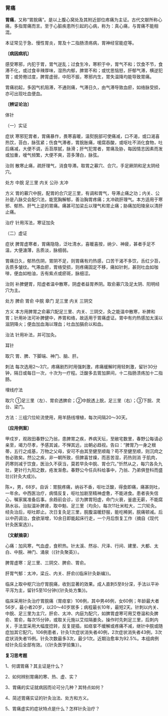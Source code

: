 ### 胃痛

**胃痛**，又称“胃脘痛”。是以上腹心窝处及其附近部位疼痛为主证。古代文献所称心痛，多指胃痛而言。至于心脏疾患所引起的心病，称为：真心痛，与胃痛不能相混。

本证常见于急、慢性胃炎，胃及十二指肠溃疡病，胃神经官能症等。

**〔病因病机〕**

感受寒邪，内犯于胃，胃气逆乱；过食生冷，寒积于中，胃气不和；饮食不节，食滞不化，或过食辛辣厚味，湿热内郁，脾胃不和；或忧思恼怒，肝郁气滞，横逆犯胃；或劳倦过度，脾胃虚弱，中阳不振，寒邪内生，胃失温降均能导致胃痛。

胃痛初起，多因气机阻滞，不通则痛，气滞日久，由气滞导致血瘀，如络脉受损，亦可出现吐血便血。

**〔辨证论治〕**

体针

（一）实证

症状  寒邪犯胃者，胃痛暴作，畏寒喜暖，温熨脘部可使痛减，口不渴，或口渴喜热饮，苔白，脉弦紧；伤食气滞者，胃脘胀痛，嗳腐吞酸，或呕吐不消化食物，吐后痛减，大便不调，舌苔厚腻，脉滑；肝气犯胃者，胃痛及胁，每因情志因素而发或加重，嗳气频繁，大便不爽，苔多薄白，脉弦。

治则  散寒止痛，疏肝理气，消食导滞。取胃之募穴、合穴，手足厥阴和足太阴经穴。

处方  中脘  足三里  内关  公孙  太冲

方义  胃的募穴中脘，配胃的合穴足三里，有调和胃气，导滞止痛之功；内关、公孙是八脉交会配穴法，能宽胸解郁，善治胸胃疼痛；太冲疏肝理气。本方适用于寒邪、郁热、肝气上逆的胃痛。痛甚可加梁丘以理气和胃止痛；胁痛加阳陵泉以清肝止痛。

治疗  针用泻法，寒证加灸

（二）虚证

症状  脾胃虚寒者，胃痛隐隐，泛吐清水，喜暖喜按，纳少、神疲，甚者手足不温，大便溏薄，舌质淡，脉细弱。

胃痛日久，郁热伤阴，胃阴不足，则胃痛有灼热感，口苦干渴不多饮，舌红少苔，舌质多皱纹。气滞血瘀，胃络受损，则疼痛固定不移，痛如针刺，甚则吐血如咖啡，便血如柏油，舌有紫点或瘀斑，脉细涩。

治则  补脾健胃，阳虚者温中散寒，阴虚者益胃养阴。取俞募穴及足太阴、阳明经穴为主。

处方  脾俞  胃俞  中脘  章门  足三里  内关  三阴交

方义  本方用脾胃之俞募穴配足三里、内关、三阴交，灸之能温中散寒，补脾和胃；针用补法可补脾健中，养胃和络，故适用于胃痛虚证。胃中有灼热感加太溪以滋阴降火；便血加血海以理血；吐血加膈俞以和血。

治法  针用补法，并可加灸。

耳针

取穴  胃、脾、下脚端、神门、脑、肝。

刺法  每次选用2～3穴，疼痛剧烈时用强刺激，疼痛缓解时用轻刺激，留针30分钟，隔日或每日一次，十次为一疗程。泛酸多去胃加屏间，十二指肠溃疡加十二指肠。

埋线疗法

取穴  ①足三里（左）、胃俞透脾俞；②中脘透上脘，足三里（右）；③下脘、灵台、梁门。

方法：三组穴位轮流使用，用羊肠线埋植，每次间隔20～30天。

**〔应用例案〕**

甲戍岁，观政田春野公乃翁，患脾胃之疾，养病天坛，至敝宅数里，春野公每请必亲至，竭力尽孝，予感其诚，不惮其远，出朝必趋视。告曰：“脾胃乃一身之根蒂，五行之成基，万物之父母，安可不由其至健至顺哉？苟不至健至顺，则沉疴之咎必致矣。然公之疾，非一朝所致，但脾喜甘燥，而恶苦湿，药热则消
于肌肉，药寒则减于饮食，医治久不获当，莫若早灸中脘、胃仓穴。”忻然从之，每穴各灸九壮，更针行九阳之数，疮发渐愈。春野公今任兵科给事中，乃翁、乃弟俱登科而盛壮(《针灸大成》)。

陈×，男，68岁。自诉：胃脘疼痛，纳谷不香，呕吐泛酸，得食即痛，痛甚则吐，一年余。中西医治疗，病情反复，呕吐加剧至精神虚惫，不能进食。患者丧失信心，嘱家属准备后事。余趋前会诊，诊为脾胃阳虚，命门火衰，釜底无薪，不能腐熟水谷。治拟温补脾肾，取中魁、足三里（均灸)，每次11壮米粒大，二穴轮灸。经灸治后，呕吐即止。次日复灸足三里，脘腹温暖舒服，能吃稀粥，脘痛顿减。后以中药调治，食欲渐增，10余日即能起床行走，一个月后恢复工作（摘自《现代针灸医案选》）。

**〔文献摘录〕**

心痛：加风寒，气血虚，食积热。针太溪、然谷、尺泽、行间、建里、大都、太白、中脘、神门、涌泉（《针灸聚英》）。

脾胃虚寒：足三里、三阴交、脾俞、胃俞。

肝胃气郁：太冲，梁丘、内关、肝俞(《临床针灸新编》)。

临床上取中枢穴治疗胃脘痛，收到显著的效果。成人直刺5至8分深，手法以平补平泻为主，留针5至10分钟(《针灸处方集》)。

临床采用针灸治疗胃脘痛（胃痉挛）106例，其中男46例，女60例；年龄最大者56岁，最小者20岁，以20～40岁居多；病程最长10年，最短2天。针刺以内关、中脘、足三里为主穴，肝俞、太冲、内庭为配穴，如脾胃虚寒可用艾卷温和灸脾俞、胃俞，每次15分钟，或取关元施以艾炷隔姜灸。操作时先刺足三里，后刺内关，手法宜采用大幅度捻转，反复提插，如痉挛不缓解或疼痛不减，继针中脘或随症加其它配穴。106例患者，针灸1次症状消失者40例，2次症状消失者43例，3次症状消失者15例。针灸次数最多3次，最少1次。近期治愈率为92.5%。本组病例经针灸后全部有效。（《针灸医学验集》）。

**复习思考题**

1、何谓胃痛？其主证是什么？

2、如何辨别胃痛的寒、热、虚、实？

3、胃痛的实证就病因而论可分几种？其特点如何？

4、简述胃痛实证的针灸治法、处方和方义。

5、胃痛虚实的症状特点是什么？怎样针灸治疗？
